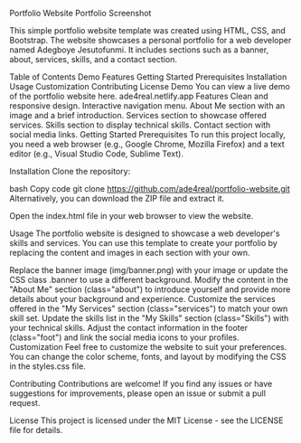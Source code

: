 Portfolio Website
Portfolio Screenshot

This simple portfolio website template was created using HTML, CSS, and Bootstrap. The website showcases a personal portfolio for a web developer named Adegboye Jesutofunmi. It includes sections such as a banner, about, services, skills, and a contact section.

Table of Contents
Demo
Features
Getting Started
Prerequisites
Installation
Usage
Customization
Contributing
License
Demo
You can view a live demo of the portfolio website here.
ade4real.netlify.app
Features
Clean and responsive design.
Interactive navigation menu.
About Me section with an image and a brief introduction.
Services section to showcase offered services.
Skills section to display technical skills.
Contact section with social media links.
Getting Started
Prerequisites
To run this project locally, you need a web browser (e.g., Google Chrome, Mozilla Firefox) and a text editor (e.g., Visual Studio Code, Sublime Text).

Installation
Clone the repository:

bash
Copy code
git clone https://github.com/ade4real/portfolio-website.git
Alternatively, you can download the ZIP file and extract it.

Open the index.html file in your web browser to view the website.

Usage
The portfolio website is designed to showcase a web developer's skills and services. You can use this template to create your portfolio by replacing the content and images in each section with your own.

Replace the banner image (img/banner.png) with your image or update the CSS class .banner to use a different background.
Modify the content in the "About Me" section (class="about") to introduce yourself and provide more details about your background and experience.
Customize the services offered in the "My Services" section (class="services") to match your own skill set.
Update the skills list in the "My Skills" section (class="Skills") with your technical skills.
Adjust the contact information in the footer (class="foot") and link the social media icons to your profiles.
Customization
Feel free to customize the website to suit your preferences. You can change the color scheme, fonts, and layout by modifying the CSS in the styles.css file.

Contributing
Contributions are welcome! If you find any issues or have suggestions for improvements, please open an issue or submit a pull request.

License
This project is licensed under the MIT License - see the LICENSE file for details.

